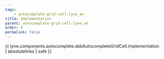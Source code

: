 ```yaml
---
tags: 
    - autocomplete-grid-cell-lyne_en
title: Implementation
parent: autocomplete-grid-cell-lyne_en
order: 4
permalink: false  
---
```

{{ lyne.components.autocomplete.sbbAutocompleteGridCell.implementation | absolutelinks | safe }}